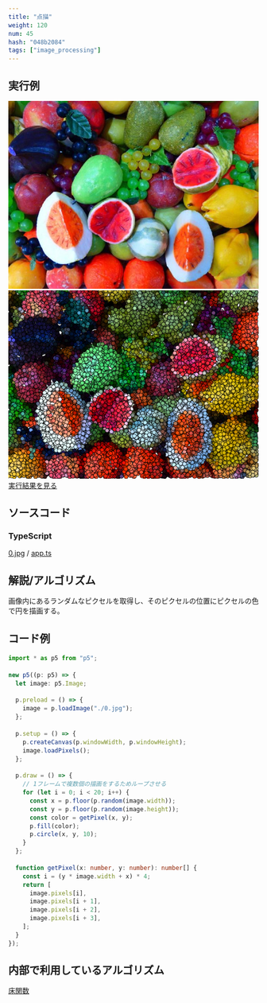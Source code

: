 ```yaml
---
title: "点描"
weight: 120
num: 45
hash: "048b2084"
tags: ["image_processing"]
---
```


## 実行例

![](./static/images/048b2084/0.jpg)
![](./static/images/048b2084/1.png)
[実行結果を見る](./static/play/048b2084/index.html)

## ソースコード

### TypeScript

[0.jpg](./static/code/048b2084/0.jpg) / [app.ts](./static/code/048b2084/app.ts)

## 解説/アルゴリズム

画像内にあるランダムなピクセルを取得し、そのピクセルの位置にピクセルの色で円を描画する。

## コード例

```typescript
import * as p5 from "p5";

new p5((p: p5) => {
  let image: p5.Image;

  p.preload = () => {
    image = p.loadImage("./0.jpg");
  };

  p.setup = () => {
    p.createCanvas(p.windowWidth, p.windowHeight);
    image.loadPixels();
  };

  p.draw = () => {
    // 1フレームで複数個の描画をするためループさせる
    for (let i = 0; i < 20; i++) {
      const x = p.floor(p.random(image.width));
      const y = p.floor(p.random(image.height));
      const color = getPixel(x, y);
      p.fill(color);
      p.circle(x, y, 10);
    }
  };

  function getPixel(x: number, y: number): number[] {
    const i = (y * image.width + x) * 4;
    return [
      image.pixels[i],
      image.pixels[i + 1],
      image.pixels[i + 2],
      image.pixels[i + 3],
    ];
  }
});
```

## 内部で利用しているアルゴリズム

[床関数](/0fd2eac9)
